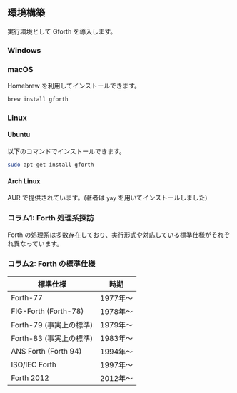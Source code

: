 ## 環境構築

実行環境として Gforth を導入します。

### Windows

### macOS

Homebrew を利用してインストールできます。

```bash
brew install gforth
```

### Linux

#### Ubuntu

以下のコマンドでインストールできます。

```bash
sudo apt-get install gforth
```

#### Arch Linux

AUR で提供されています。(著者は ``yay`` を用いてインストールしました)

### コラム1: Forth 処理系探訪

Forth の処理系は多数存在しており、実行形式や対応している標準仕様がそれぞれ異なっています。

### コラム2: Forth の標準仕様

| 標準仕様 | 時期 |
| --- | --- |
| Forth-77 | 1977年〜 |
| FIG-Forth (Forth-78) | 1978年〜 |
| Forth-79 (事実上の標準) | 1979年〜 |
| Forth-83 (事実上の標準) | 1983年〜 |
| ANS Forth (Forth 94) | 1994年〜 |
| ISO/IEC Forth | 1997年〜 |
| Forth 2012 | 2012年〜 |
